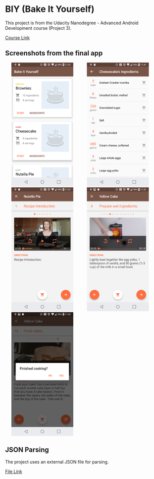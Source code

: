 # BIY (Bake It Yourself)
This project is from the Udacity Nanodegree - Advanced Android Development course (Project 3).

[Course Link](https://br.udacity.com/course/android-developer-nanodegree--nd801)

## Screenshots from the final app

<p align="left">
<img src="screen1.png" title="Screenshot1" width="200" hspace="20"/>
<img src="screen2.png" title="Screenshot2" width="200" hspace="20"/>
<img src="screen3.png" title="Screenshot3" width="200" hspace="20"/>
<img src="screen4.png" title="Screenshot4" width="200" hspace="20"/>
<img src="screen5.png" title="Screenshot5" width="200" hspace="20"/>
</p>

## JSON Parsing
The project uses an external JSON file for parsing.

[File Link](https://d17h27t6h515a5.cloudfront.net/topher/2017/May/59121517_baking/baking.json)

